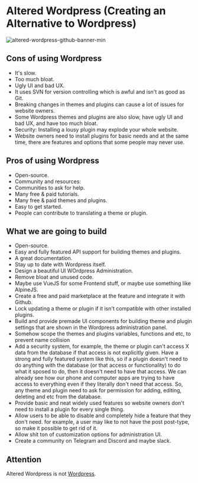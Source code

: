 # Altered Wordpress (Creating an Alternative to Wordpress)

![altered-wordpress-github-banner-min](https://user-images.githubusercontent.com/44144724/219922313-9c68f3dc-c036-4fbb-aeb6-7c7b9d818274.png)

## Cons of using Wordpress

- It's slow.
- Too much bloat.
- Ugly UI and bad UX.
- It uses SVN for version controlling which is awful and isn't as good as Git.
- Breaking changes in themes and plugins can cause a lot of issues for website owners.
- Some Wordpress themes and plugins are also slow, have ugly UI and bad UX, and have too much bloat.
- Security: Installing a lousy plugin may explode your whole website.
- Website owners need to install plugins for basic needs and at the same time, there are features and options that some people may never use.

## Pros of using Wordpress

- Open-source.
- Community and resources:
- Communities to ask for help.
- Many free & paid tutorials.
- Many free & paid themes and plugins.
- Easy to get started.
- People can contribute to translating a theme or plugin.

## What we are going to build

- Open-source.
- Easy and fully featured API support for building themes and plugins.
- A great documentation.
- Stay up to date with Wordpress itself.
- Design a beautiful UI WOrdpress Administration.
- Remove bloat and unused code.
- Maybe use VueJS for some Frontend stuff, or maybe use something like AlpineJS.
- Create a free and paid marketplace at the feature and integrate it with Github.
- Lock updating a theme or plugin if it isn't compatible with other installed plugins.
- Build and provide premade UI components for building theme and plugin settings that are shown in the Wordpress administration panel.
- Somehow scope the themes and plugins variables, functions and etc, to prevent name collision
- Add a security system, for example, the theme or plugin can't access X data from the database if that access is not explicitly given. Have a strong and fully featured system like this, so if a plugin doesn't need to do anything with the database (or that access or functionality) to do what it sposed to do, then it doesn't need to have that access. We can already see how our phone and computer apps are trying to have access to everything even if they literally don't need that access. So, any theme and plugin need to ask for permission for adding, editing, deleting and etc from the database.
- Provide basic and neat widely used features so website owners don't need to install a plugin for every single thing.
- Allow users to be able to disable and completely hide a feature that they don't need. for example, a user may like to not have the post post-type, so make it possible to get rid of it.
- Allow shit ton of customization options for administration UI.
- Create a community on Telegram and Discord and maybe slack.

## Attention

Altered Wordpress is not [Wordpress](http://wordpress.org).
